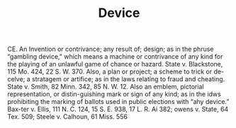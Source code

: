 ---
title: Device
letter: D
permalink: "/definitions/bld-device.html"
body: CE. An Invention or contrivance; any result of; design; as in the phruse “gambling
  device," which means a machine or contrivance of any kind for the playing of an
  unlawful game of chance or hazard. State v. Blackstone, 115 Mo. 424, 22 S. W. 370.
  Also, a plan or project; a scheme to trick or de-celve; a stratagem or artifice;
  as in the laws relating to fraud and cheating. State v. Smith, 82 Minn. 342, 85
  N. W. 12. Also an emblem, pictorial representation, or distin-guishing mark or sign
  of any kind; as in the idws prohibiting the marking of ballots used in public elections
  with “ahy device.” Bax-ter v. Ellis, 111 N. C. 124, 15 S. E. 938, 17 L. R. Ai 382;
  owens v. State, 64 Tex. 509; Steele v. Calhoun, 61 Miss. 556
published_at: '2018-07-07'
source: Black's Law Dictionary 2nd Ed (1910)
layout: post
---